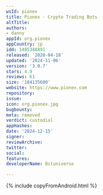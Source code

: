 ```yaml
---
wsId: pionex
title: Pionex - Crypto Trading Bots
altTitle: 
authors:
- danny
appId: org.pionex
appCountry: jp
idd: 1485348891
released: '2020-04-18'
updated: '2024-11-06'
version: '3.0.7'
stars: 4.9
reviews: 61
size: '184135680'
website: https://www.pionex.com
repository: 
issue: 
icon: org.pionex.jpg
bugbounty: 
meta: removed
verdict: custodial
appHashes: 
date: '2024-12-15'
signer: 
reviewArchive: 
twitter: 
social: 
features: 
developerName: Bituniverse

---
```


{% include copyFromAndroid.html %}
